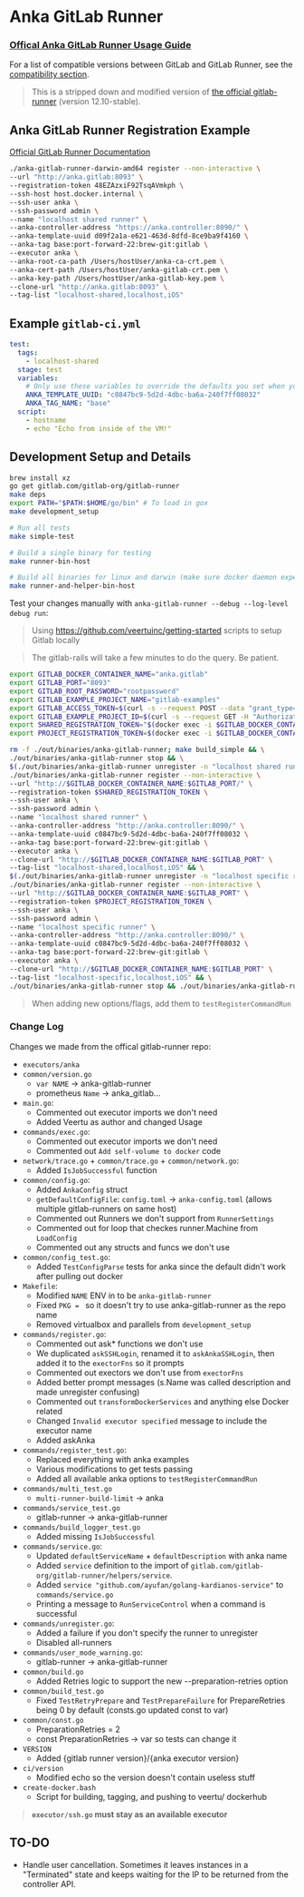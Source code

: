 # Anka GitLab Runner

### [Offical Anka GitLab Runner Usage Guide](http://ankadocs.veertu.com/docs/anka-build-cloud/ci-plugins/gitlab/)

For a list of compatible versions between GitLab and GitLab Runner, see the [compatibility section](https://docs.gitlab.com/runner/#compatibility-with-gitlab-versions).

> This is a stripped down and modified version of [the official gitlab-runner](https://github.com/gitlabhq/gitlab-runner/tree/12-10-stable) (version 12.10-stable).

## Anka GitLab Runner Registration Example

[Official GitLab Runner Documentation](https://docs.gitlab.com/runner/)

```bash
./anka-gitlab-runner-darwin-amd64 register --non-interactive \
--url "http://anka.gitlab:8093" \
--registration-token 48EZAzxiF92TsqAVmkph \
--ssh-host host.docker.internal \
--ssh-user anka \
--ssh-password admin \
--name "localhost shared runner" \
--anka-controller-address "https://anka.controller:8090/" \
--anka-template-uuid d09f2a1a-e621-463d-8dfd-8ce9ba9f4160 \
--anka-tag base:port-forward-22:brew-git:gitlab \
--executor anka \
--anka-root-ca-path /Users/hostUser/anka-ca-crt.pem \
--anka-cert-path /Users/hostUser/anka-gitlab-crt.pem \
--anka-key-path /Users/hostUser/anka-gitlab-key.pem \
--clone-url "http://anka.gitlab:8093" \
--tag-list "localhost-shared,localhost,iOS"
```

## Example `gitlab-ci.yml`

```yaml
test:
  tags:
    - localhost-shared
  stage: test
  variables:
    # Only use these variables to override the defaults you set when you register the runner.
    ANKA_TEMPLATE_UUID: "c0847bc9-5d2d-4dbc-ba6a-240f7ff08032"
    ANKA_TAG_NAME: "base"
  script:
    - hostname
    - echo "Echo from inside of the VM!"
```

## Development Setup and Details

```bash
brew install xz
go get gitlab.com/gitlab-org/gitlab-runner
make deps
export PATH="$PATH:$HOME/go/bin" # To load in gox
make development_setup

# Run all tests
make simple-test

# Build a single binary for testing
make runner-bin-host

# Build all binaries for linux and darwin (make sure docker daemon experimental = true)
make runner-and-helper-bin-host
```

Test your changes manually with `anka-gitlab-runner --debug --log-level debug run`:

> Using https://github.com/veertuinc/getting-started scripts to setup Gitlab locally

> The gitlab-rails will take a few minutes to do the query. Be patient.

```bash
export GITLAB_DOCKER_CONTAINER_NAME="anka.gitlab"
export GITLAB_PORT="8093"
export GITLAB_ROOT_PASSWORD="rootpassword"
export GITLAB_EXAMPLE_PROJECT_NAME="gitlab-examples"
export GITLAB_ACCESS_TOKEN=$(curl -s --request POST --data "grant_type=password&username=root&password=$GITLAB_ROOT_PASSWORD" http://$GITLAB_DOCKER_CONTAINER_NAME:$GITLAB_PORT/oauth/token | jq -r '.access_token')
export GITLAB_EXAMPLE_PROJECT_ID=$(curl -s --request GET -H "Authorization: Bearer $GITLAB_ACCESS_TOKEN" "http://$GITLAB_DOCKER_CONTAINER_NAME:$GITLAB_PORT/api/v4/projects" | jq -r ".[] | select(.name==\"$GITLAB_EXAMPLE_PROJECT_NAME\") | .id")
export SHARED_REGISTRATION_TOKEN="$(docker exec -i $GITLAB_DOCKER_CONTAINER_NAME bash -c "gitlab-rails runner -e production \"puts Gitlab::CurrentSettings.current_application_settings.runners_registration_token\"")"
export PROJECT_REGISTRATION_TOKEN=$(docker exec -i $GITLAB_DOCKER_CONTAINER_NAME bash -c "gitlab-rails runner -e production \"puts Project.find_by_id($GITLAB_EXAMPLE_PROJECT_ID).runners_token\"")
```

```bash
rm -f ./out/binaries/anka-gitlab-runner; make build_simple && \
./out/binaries/anka-gitlab-runner stop && \
$(./out/binaries/anka-gitlab-runner unregister -n "localhost shared runner" || true) && \
./out/binaries/anka-gitlab-runner register --non-interactive \
--url "http://$GITLAB_DOCKER_CONTAINER_NAME:$GITLAB_PORT/" \
--registration-token $SHARED_REGISTRATION_TOKEN \
--ssh-user anka \
--ssh-password admin \
--name "localhost shared runner" \
--anka-controller-address "http://anka.controller:8090/" \
--anka-template-uuid c0847bc9-5d2d-4dbc-ba6a-240f7ff08032 \
--anka-tag base:port-forward-22:brew-git:gitlab \
--executor anka \
--clone-url "http://$GITLAB_DOCKER_CONTAINER_NAME:$GITLAB_PORT" \
--tag-list "localhost-shared,localhost,iOS" && \
$(./out/binaries/anka-gitlab-runner unregister -n "localhost specific runner" || true) && \
./out/binaries/anka-gitlab-runner register --non-interactive \
--url "http://$GITLAB_DOCKER_CONTAINER_NAME:$GITLAB_PORT" \
--registration-token $PROJECT_REGISTRATION_TOKEN \
--ssh-user anka \
--ssh-password admin \
--name "localhost specific runner" \
--anka-controller-address "http://anka.controller:8090/" \
--anka-template-uuid c0847bc9-5d2d-4dbc-ba6a-240f7ff08032 \
--anka-tag base:port-forward-22:brew-git:gitlab \
--executor anka \
--clone-url "http://$GITLAB_DOCKER_CONTAINER_NAME:$GITLAB_PORT" \
--tag-list "localhost-specific,localhost,iOS" && \
./out/binaries/anka-gitlab-runner stop && ./out/binaries/anka-gitlab-runner --debug --log-level debug run
```

> When adding new options/flags, add them to `testRegisterCommandRun`

### Change Log

Changes we made from the offical gitlab-runner repo:

  - `executors/anka`
  - `common/version.go`
      - `var NAME` -> anka-gitlab-runner
      - prometheus `Name` -> anka_gitlab...
  - `main.go`: 
      - Commented out executor imports we don't need
      - Added Veertu as author and changed Usage
  - `commands/exec.go`: 
      - Commented out executor imports we don't need
      - Commented out `Add self-volume to docker` code
  - `network/trace.go` + `common/trace.go` + `common/network.go`: 
      - Added `IsJobSuccessful` function
  - `common/config.go`: 
      - Added `AnkaConfig` struct
      - `getDefaultConfigFile`: `config.toml` -> `anka-config.toml` (allows multiple gitlab-runners on same host)
      - Commented out Runners we don't support from `RunnerSettings`
      - Commented out for loop that checkes runner.Machine from `LoadConfig`
      - Commented out any structs and funcs we don't use
  - `common/config_test.go`: 
      - Added `TestConfigParse` tests for anka since the default didn't work after pulling out docker
  - `Makefile`: 
      - Modified `NAME` ENV in  to be `anka-gitlab-runner`
      - Fixed `PKG = ` so it doesn't try to use anka-gitlab-runner as the repo name
      - Removed virtualbox and parallels from `development_setup`
  - `commands/register.go`: 
      - Commented out ask* functions we don't use
      - We duplicated `askSSHLogin`, renamed it to `askAnkaSSHLogin`, then added it to the `exectorFns` so it prompts
      - Commented out exectors we don't use from `exectorFns`
      - Added better prompt messages (s.Name was called description and made unregister confusing)
      - Commented out `transformDockerServices` and anything else Docker related
      - Changed `Invalid executor specified` message to include the executor name
      - Added askAnka
  - `commands/register_test.go`:
      - Replaced everything with anka examples
      - Various modifications to get tests passing
      - Added all available anka options to `testRegisterCommandRun`
  - `commands/multi_test.go`
      - `multi-runner-build-limit` -> anka
  - `commands/service_test.go`
      - gitlab-runner -> anka-gitlab-runner
  - `commands/build_logger_test.go`
      - Added missing `IsJobSuccessful`
  - `commands/service.go`:
      - Updated `defaultServiceName` + `defaultDescription` with anka name
      - Added `service` definition to the import of `gitlab.com/gitlab-org/gitlab-runner/helpers/service`.
      - Added `service "github.com/ayufan/golang-kardianos-service"` to `commands/service.go`
      - Printing a message to `RunServiceControl` when a command is successful
  - `commands/unregister.go`: 
      - Added a failure if you don't specify the runner to unregister
      - Disabled all-runners
  - `commands/user_mode_warning.go`: 
      - gitlab-runner -> anka-gitlab-runner
  - `common/build.go`
      - Added Retries logic to support the new --preparation-retries option
  - `common/build_test.go`
      - Fixed `TestRetryPrepare` and `TestPrepareFailure` for PrepareRetries being 0 by default (consts.go updated const to var)
  - `common/const.go`
      - PreparationRetries = 2
      - const PreparationRetries -> var so tests can change it
  - `VERSION`
      - Added {gitlab runner version}/{anka executor version}
  - `ci/version`
      - Modified echo so the version doesn't contain useless stuff
  - `create-docker.bash`
      - Script for building, tagging, and pushing to veertu/ dockerhub

> **`executor/ssh.go` must stay as an available executor**

## TO-DO
- Handle user cancellation. Sometimes it leaves instances in a "Terminated" state and keeps waiting for the IP to be returned from the controller API.